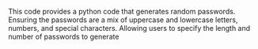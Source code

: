 This code provides a python code that generates random passwords.
Ensuring the passwords are a mix of uppercase and lowercase letters, numbers, and special characters.
Allowing users to specify the length and number of passwords to generate
